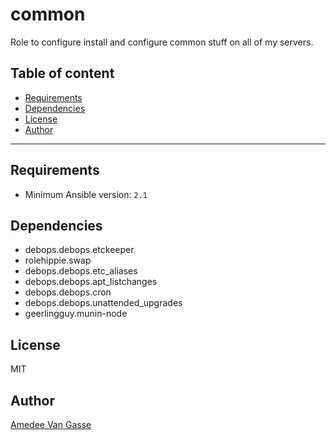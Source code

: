# common

Role to configure install and configure common stuff on all of my servers.

## Table of content

- [Requirements](#requirements)
- [Dependencies](#dependencies)
- [License](#license)
- [Author](#author)

---

## Requirements

- Minimum Ansible version: `2.1`

## Dependencies

- debops.debops.etckeeper
- rolehippie.swap
- debops.debops.etc_aliases
- debops.debops.apt_listchanges
- debops.debops.cron
- debops.debops.unattended_upgrades
- geerlingguy.munin-node

## License

MIT

## Author

[Amedee Van Gasse](https://amedee.be)
